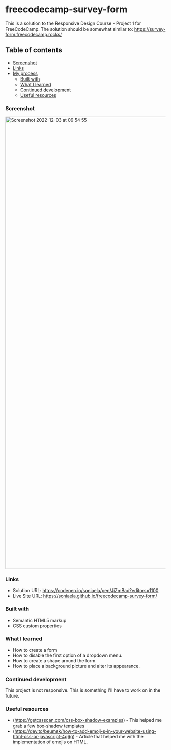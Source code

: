 # freecodecamp-survey-form
This is a solution to the Responsive Design Course - Project 1 for FreeCodeCamp. The solution should be somewhat similar to: https://survey-form.freecodecamp.rocks/

## Table of contents
  - [Screenshot](#screenshot)
  - [Links](#links)
- [My process](#my-process)
  - [Built with](#built-with)
  - [What I learned](#what-i-learned)
  - [Continued development](#continued-development)
  - [Useful resources](#useful-resources)


### Screenshot

<img width="1420" alt="Screenshot 2022-12-03 at 09 54 55" src="https://user-images.githubusercontent.com/86979221/205435528-df9bc8fd-e44e-4370-bc12-a9a25c42dca1.png">


### Links

- Solution URL: https://codepen.io/soniaela/pen/JjZmBad?editors=1100
- Live Site URL: https://soniaela.github.io/freecodecamp-survey-form/


### Built with

- Semantic HTML5 markup
- CSS custom properties

### What I learned

- How to create a form
- How to disable the first option of a dropdown menu.
- How to create a shape around the form.
- How to place a background picture and alter its appearance.


### Continued development

This project is not responsive. This is something I'll have to work on in the future.


### Useful resources

- (https://getcssscan.com/css-box-shadow-examples) - This helped me grab a few box-shadow templates
- (https://dev.to/beumsk/how-to-add-emoji-s-in-your-website-using-html-css-or-javascript-4g6g) - Article that helped me with the implementation of emojis on HTML.


